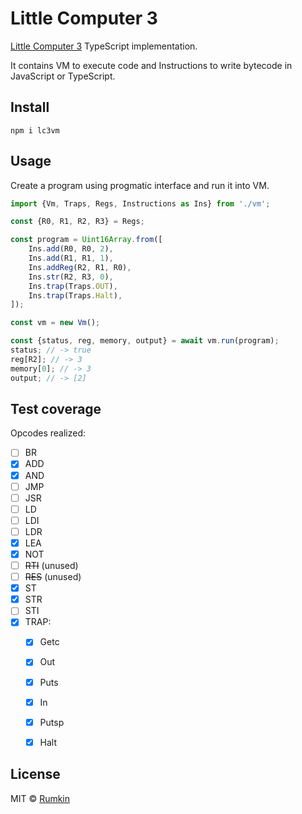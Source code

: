 # Little Computer 3

[Little Computer 3](https://en.wikipedia.org/wiki/Little_Computer_3) TypeScript implementation.

It contains VM to execute code and Instructions to write bytecode in JavaScript or TypeScript.

## Install

```
npm i lc3vm
```

## Usage

Create a program using progmatic interface and run it into VM.

```javascript
import {Vm, Traps, Regs, Instructions as Ins} from './vm';

const {R0, R1, R2, R3} = Regs;

const program = Uint16Array.from([
    Ins.add(R0, R0, 2),
    Ins.add(R1, R1, 1),
    Ins.addReg(R2, R1, R0),
    Ins.str(R2, R3, 0),
    Ins.trap(Traps.OUT),
    Ins.trap(Traps.Halt),
]);

const vm = new Vm();

const {status, reg, memory, output} = await vm.run(program);
status; // -> true
reg[R2]; // -> 3
memory[0]; // -> 3
output; // -> [2]
```

## Test coverage

Opcodes realized:

- [ ] BR
- [x] ADD
- [x] AND
- [ ] JMP
- [ ] JSR
- [ ] LD
- [ ] LDI
- [ ] LDR
- [x] LEA
- [x] NOT
- [ ] ~~RTI~~ (unused)
- [ ] ~~RES~~ (unused)
- [x] ST
- [x] STR
- [ ] STI
- [x] TRAP:
    - [x] Getc
    - [x] Out
    - [x] Puts
    - [x] In
    - [x] Putsp
    - [x] Halt


## License

MIT © [Rumkin](https://rumk.in)
